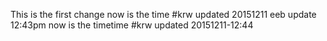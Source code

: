 This is the first change
now is the time #krw updated 20151211
eeb update 12:43pm
now is the timetime #krw updated 20151211-12:44
